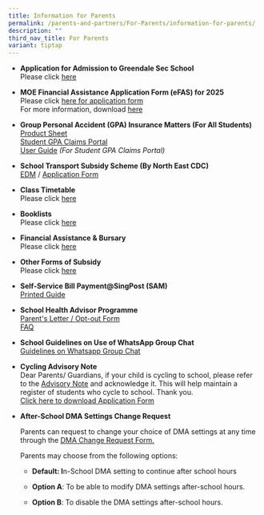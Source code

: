 ```yaml
---
title: Information for Parents
permalink: /parents-and-partners/For-Parents/information-for-parents/
description: ""
third_nav_title: For Parents
variant: tiptap
---
```

<ul data-tight="true" class="tight">
<li>
<p><strong>Application for Admission to Greendale Sec School</strong>
<br>Please click <a href="https://go.gov.sg/gdss-application-for-admission" rel="noopener noreferrer nofollow" target="_blank">here</a>
</p>
</li>
<li>
<p><strong>MOE Financial Assistance Application Form (eFAS) for 2025</strong>
<br>Please click <a href="https://go.gov.sg/moe-efas" rel="noopener noreferrer nofollow" target="_blank">here for application form</a>
<br>For more information, download <a href="/files/Document_4a_MOE_FAS_pamphlet__EL_.pdf" rel="noopener nofollow" target="_blank">here</a>
</p>
</li>
<li>
<p><strong>Group Personal Accident (GPA) Insurance Matters (For All Students)</strong>
<br><a href="/files/Product_Fact_Sheet__Year_2025_.pdf" rel="noopener nofollow" target="_blank">Product Sheet</a>
<br><a href="https://studentgpa.incomegroupins.com.sg/#/dashboard" rel="noopener noreferrer nofollow" target="_blank">Student GPA Claims Portal</a>
<br><a href="/files/student-gpa-user-guide-parent.pdf" rel="noopener noreferrer nofollow" target="_blank">User Guide</a>  <em>(For Student GPA Claims Portal)</em>
</p>
</li>
<li>
<p><strong>School Transport Subsidy Scheme (By North East CDC)</strong>
<br><a href="/files/School-Transport-Subsidy-Scheme-EDM.pdf" rel="noopener noreferrer nofollow" target="_blank">EDM</a> /
<a href="https://go.gov.sg/neasrf" rel="noopener noreferrer nofollow" target="_blank">Application Form</a>
</p>
</li>
<li>
<p><strong>Class Timetable</strong>
<br>Please click <a href="/student-admin-services/students/class-timetable/" rel="noopener noreferrer nofollow" target="_blank">here</a>
</p>
</li>
<li>
<p><strong>Booklists</strong>
<br>Please click <a href="/student-admin-services/students/booklists/" rel="noopener noreferrer nofollow" target="_blank">here</a>
</p>
</li>
<li>
<p><strong>Financial Assistance &amp; Bursary</strong>
<br>Please click <a href="/student-admin-services/administration/financial-assistance-bursary/" rel="noopener noreferrer nofollow" target="_blank">here</a>
</p>
</li>
<li>
<p><strong>Other Forms of Subsidy</strong>
<br>Please click <a href="/student-admin-services/administration/other-forms-of-subsidy/" rel="noopener noreferrer nofollow" target="_blank">here</a>
</p>
</li>
<li>
<p><strong>Self-Service Bill Payment@SingPost (SAM)</strong>
<br><a href="/files/Printed-Guide-final.pdf" rel="noopener noreferrer nofollow" target="_blank">Printed Guide</a>
</p>
</li>
<li>
<p><strong>School Health Advisor Programme</strong>
<br><a href="/files/SHA-Parents-Letter_Opt-Out-Form-2019.pdf" rel="noopener noreferrer nofollow" target="_blank">Parent's Letter / Opt-out Form</a>
<br><a href="/files/SHA-FAQ.pdf" rel="noopener noreferrer nofollow" target="_blank">FAQ</a>
</p>
</li>
<li>
<p><strong>School Guidelines on Use of WhatsApp Group Chat</strong>
<br><a href="/files/Guidelines-on-WhatsApp-group-chats.pdf" rel="noopener noreferrer nofollow" target="_blank">Guidelines on Whatsapp Group Chat</a>
</p>
</li>
<li>
<p><strong>Cycling Advisory Note</strong>
<br>Dear Parents/ Guardians, if your child is cycling to school, please refer
to the&nbsp;<a href="https://form.gov.sg/61c2b2fb1dd3cd0013b089e1" rel="noopener noreferrer nofollow" target="_blank">Advisory Note</a>&nbsp;and
acknowledge it. This will help maintain a register of students who cycle
to school. Thank you.
<br><a href="/files/Annex_A___2025_STSPMF_Application_Form_for_schools.pdf" rel="noopener noreferrer nofollow" target="_blank">Click here to download Application Form</a>
</p>
</li>
<li>
<p><strong>After-School DMA Settings Change Request</strong>
</p>
<p>Parents can request to change your choice of DMA settings at any time
through the <a href="https://go.gov.sg/gdlss-dma-request" rel="noopener nofollow" target="_blank"><u>DMA Change Request Form.</u></a>
</p>
<p>Parents may choose from the following options:&nbsp;</p>
<ul data-tight="true" class="tight">
<li>
<p><strong>Default: I</strong>n-School DMA setting to continue after school
hours</p>
</li>
<li>
<p><strong>Option A</strong>: To be able to modify DMA settings after-school
hours.&nbsp;</p>
</li>
<li>
<p><strong>Option B</strong>: To disable the DMA settings after-school hours.</p>
</li>
</ul>
</li>
</ul>
<p>
<br>
</p>
<p></p>